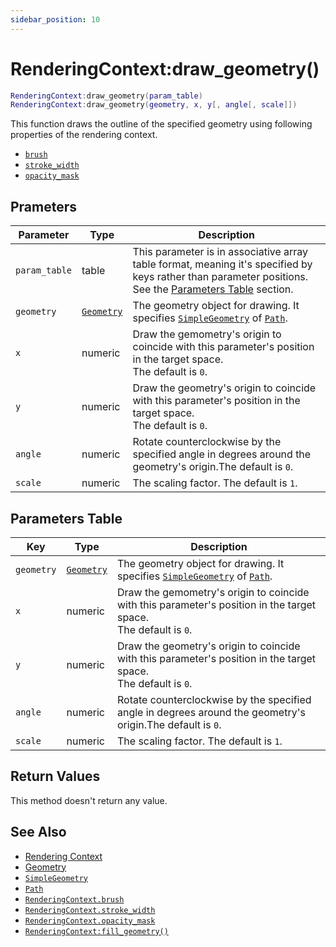 ```yaml
---
sidebar_position: 10
---
```


# RenderingContext:draw_geometry()
```lua
RenderingContext:draw_geometry(param_table)
RenderingContext:draw_geometry(geometry, x, y[, angle[, scale]])
```
This function draws the outline of the specified geometry using following properties of the rendering context.
- [`brush`](/libs/graphics/RenderingContext/RenderingContext_brush)
- [`stroke_width`](/libs/graphics/RenderingContext/RenderingContext_stroke_width)
- [`opacity_mask`](/libs/graphics/RenderingContext/RenderingContext_opacity_mask)

## Prameters
|Parameter|Type|Description|
|-|-|-|
|`param_table`|table|This parameter is in associative array table format, meaning it's specified by keys rather than parameter positions. See the [Parameters Table](#parameters-table) section.|
|`geometry`|[`Geometry`](/guide/graphics#geometry)|The geometry object for drawing. It specifies [`SimpleGeometry`](/libs/graphics/SimpleGeometry) of [`Path`](/libs/graphics/Path).
|`x`|numeric|Draw the gemometry's origin to coincide with this parameter's position in the target space.<br/>The default is `0`.
|`y`|numeric|Draw the geometry's origin to coincide with this parameter's position in the target space.<br/>The default is `0`.
|`angle`|numeric|Rotate counterclockwise by the specified angle in degrees around the geometry's origin.The default is `0`.
|`scale`|numeric|The scaling factor. The default is `1`.


## Parameters Table
|Key|Type|Description|
|-|-|-|
|`geometry`|[`Geometry`](/guide/graphics#geometry)|The geometry object for drawing. It specifies [`SimpleGeometry`](/libs/graphics/SimpleGeometry) of [`Path`](/libs/graphics/Path).
|`x`|numeric|Draw the gemometry's origin to coincide with this parameter's position in the target space.<br/>The default is `0`.
|`y`|numeric|Draw the geometry's origin to coincide with this parameter's position in the target space.<br/>The default is `0`.
|`angle`|numeric|Rotate counterclockwise by the specified angle in degrees around the geometry's origin.The default is `0`.
|`scale`|numeric|The scaling factor. The default is `1`.


## Return Values
This method doesn't return any value.

## See Also
- [Rendering Context](/guide/graphics#rendering-context)
- [Geometry](/guide/graphics#geometry)
- [`SimpleGeometry`](/libs/graphics/SimpleGeometry)
- [`Path`](/libs/graphics/Path)
- [`RenderingContext.brush`](/libs/graphics/RenderingContext/RenderingContext_brush)
- [`RenderingContext.stroke_width`](/libs/graphics/RenderingContext/RenderingContext_stroke_width)
- [`RenderingContext.opacity_mask`](/libs/graphics/RenderingContext/RenderingContext_opacity_mask)
- [`RenderingContext:fill_geometry()`](/libs/graphics/RenderingContext/RenderingContext-fill_geometry)

